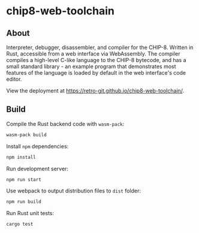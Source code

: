# chip8-web-toolchain
## About
Interpreter, debugger, disassembler, and compiler for the CHIP-8. Written in Rust, accessible from a web interface via WebAssembly. The compiler compiles a high-level C-like language to the CHIP-8 bytecode, and has a small standard library - an example program that demonstrates most features of the language is loaded by default in the web interface's code editor.

View the deployment at https://retro-git.github.io/chip8-web-toolchain/.

## Build

Compile the Rust backend code with `wasm-pack`:

```bash
wasm-pack build
```

Install `npm` dependencies:

```bash
npm install
```

Run development server:

```bash
npm run start
```

Use webpack to output distribution files to `dist` folder:

```bash
npm run build
```

Run Rust unit tests:

```bash
cargo test
```
